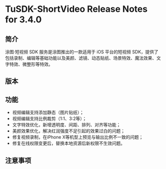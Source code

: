 # TuSDK-ShortVideo Release Notes for 3.4.0
## 简介


涂图·短视频 SDK 服务是涂图推出的一款适用于 iOS 平台的短视频 SDK，提供了包括录制、编辑等基础功能以及美颜、滤镜、动态贴纸、场景特效、魔法效果、文字特效、微整形等特效。


## 版本



## 功能

* 视频编辑支持添加静态（图片贴纸）；
* 视频编辑支持比例裁剪（1:1、3:2等）；
* 文字特效优化，新增透明度、间距、排列、对齐等功能；
* 美颜效果优化，解决红润强度不足引起的效果过白的问题；
* 修复视频录制，在iPhone X等机型上预览与输出比例不一致的问题；
* 修复在线权限变更后，替换本地资源后新权限不生效问题。



## 注意事项

